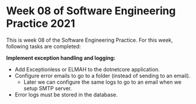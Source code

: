 # Week 08 of Software Engineering Practice 2021
This is week 08 of the Software Engineering Practice. For this week, following tasks are completed:


**Implement exception handling and logging:**
- Add Exceptionless or ELMAH to the dotnetcore application.
- Configure error emails to go to a folder (instead of sending to an email).
	+ Later we can configure the same logs to go to an email when we setup SMTP server.
- Error logs must be stored in the database.
